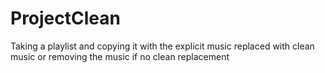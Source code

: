 # ProjectClean
Taking a playlist and copying it with the explicit music replaced with clean music or removing the music if no clean replacement
